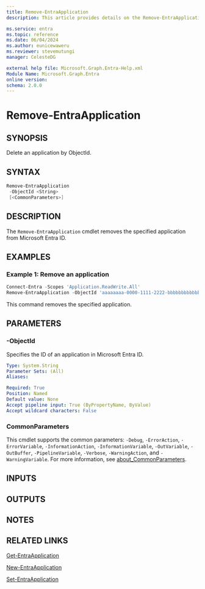 ```yaml
---
title: Remove-EntraApplication
description: This article provides details on the Remove-EntraApplication command.

ms.service: entra
ms.topic: reference
ms.date: 06/04/2024
ms.author: eunicewaweru
ms.reviewer: stevemutungi
manager: CelesteDG

external help file: Microsoft.Graph.Entra-Help.xml
Module Name: Microsoft.Graph.Entra
online version:
schema: 2.0.0
---
```


# Remove-EntraApplication

## SYNOPSIS

Delete an application by ObjectId.

## SYNTAX

```powershell
Remove-EntraApplication 
 -ObjectId <String>
 [<CommonParameters>]
```

## DESCRIPTION

The `Remove-EntraApplication` cmdlet removes the specified application from Microsoft Entra ID.

## EXAMPLES

### Example 1: Remove an application

```powershell
Connect-Entra -Scopes 'Application.ReadWrite.All'
Remove-EntraApplication -ObjectId 'aaaaaaaa-0000-1111-2222-bbbbbbbbbbbb'
```

This command removes the specified application.

## PARAMETERS

### -ObjectId

Specifies the ID of an application in Microsoft Entra ID.

```yaml
Type: System.String
Parameter Sets: (All)
Aliases:

Required: True
Position: Named
Default value: None
Accept pipeline input: True (ByPropertyName, ByValue)
Accept wildcard characters: False
```

### CommonParameters

This cmdlet supports the common parameters: `-Debug`, `-ErrorAction`, `-ErrorVariable`, `-InformationAction`, `-InformationVariable`, `-OutVariable`, `-OutBuffer`, `-PipelineVariable`, `-Verbose`, `-WarningAction`, and `-WarningVariable`. For more information, see [about_CommonParameters](https://go.microsoft.com/fwlink/?LinkID=113216).

## INPUTS

## OUTPUTS

## NOTES

## RELATED LINKS

[Get-EntraApplication](Get-EntraApplication.md)

[New-EntraApplication](New-EntraApplication.md)

[Set-EntraApplication](Set-EntraApplication.md)
